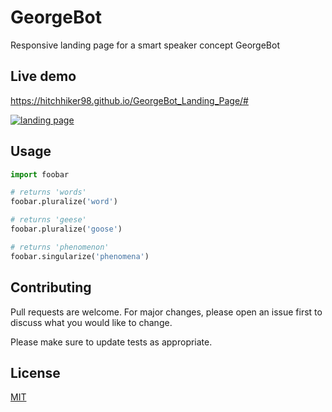 # GeorgeBot

Responsive landing page for a smart speaker concept GeorgeBot

## Live demo
https://hitchhiker98.github.io/GeorgeBot_Landing_Page/#

<a href="https://hitchhiker98.github.io/GeorgeBot_Landing_Page/#" target="_blank"><img src="https://i.imgur.com/GN4wbZA.jpg" title="landing page"></a>


## Usage

```python
import foobar

# returns 'words'
foobar.pluralize('word')

# returns 'geese'
foobar.pluralize('goose')

# returns 'phenomenon'
foobar.singularize('phenomena')
```

## Contributing

Pull requests are welcome. For major changes, please open an issue first
to discuss what you would like to change.

Please make sure to update tests as appropriate.

## License

[MIT](https://choosealicense.com/licenses/mit/)
